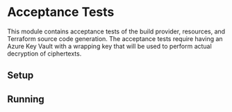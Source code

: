 # Acceptance Tests

This module contains acceptance tests of the build provider, resources, and 
Terraform source code generation. The acceptance tests require
having an Azure Key Vault with a wrapping key that will be used to perform
actual decryption of ciphertexts.

## Setup

## Running